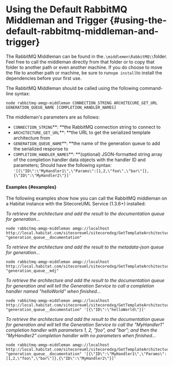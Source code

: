 # Using the Default RabbitMQ Middleman and Trigger {#using-the-default-rabbitmq-middleman-and-trigger}

The RabbitMQ Middleman can be found in the`.\middlemen\RabbitMQ\\`folder. Feel free to call the middleman directly from that folder or to copy that folder to another path or even another machine. If you do choose to move the file to another path or machine, be sure to run`npm install`to install the dependencies before your first use.

The RabbitMQ Middleman should be called using the following command-line syntax:

```
node rabbitmq-amqp-middleman CONNECTION_STRING ARCHITECURE_GET_URL GENERATION_QUEUE_NAME [COMPLETION_HANDLER_NAMES]
```

The middleman's parameters are as follows:

* `CONNECTION_STRING`**: **the RabbitMQ connection string to connect to
* `ARCHITECTURE_GET_URL`**: **the URL to get the serialized template architecture from
* `GENERATION_QUEUE_NAME`**: **the name of the generation queue to add the serialized response to
* `COMPLETION_HANDLER_NAMES`**: **\(optional\) JSON-formatted string array of the completion handler data objects with the handler ID and parameters; Should have the following syntax: `'[{\"ID\":\"MyHandler1\",\"Params\":[1,2,\"foo\",\"bar\"]},{\"ID\":\"MyHandler2\"}]'`

#### Examples {#examples}

The following examples show how you can call the RabbitMQ middleman on a Habitat instance with the SitecoreUML Service \(1.3.6+\) installed:

_To retrieve the architecture and add the result to the documentation queue for generation..._

```
node rabbitmq-amqp-middleman amqp://localhost http://local.habitat.com/sitecoreuml/sitecoredxg/GetTemplateArchitecture "generation_queue__documentation"
```

_To retrieve the architecture and add the result to the metadata-json queue for generation..._

```
node rabbitmq-amqp-middleman amqp://localhost http://local.habitat.com/sitecoreuml/sitecoredxg/GetTemplateArchitecture "generation_queue__mdj"
```

_To retrieve the architecture and add the result to the documentation queue for generation and will tell the Generation Service to call a completion handler named "helloWorld" when finished..._

```
node rabbitmq-amqp-middleman amqp://localhost http://local.habitat.com/sitecoreuml/sitecoredxg/GetTemplateArchitecture "generation_queue__documentation" '[{\"ID\":\"helloWorld\"}]'
```

_To retrieve the architecture and add the result to the documentation queue for generation and will tell the Generation Service to call the "MyHandler1" completion handler with parameters 1, 2, "foo", and "bar"; and then the "MyHandler2" completion handler with no parameters when finished..._

```
node rabbitmq-amqp-middleman amqp://localhost http://local.habitat.com/sitecoreuml/sitecoredxg/GetTemplateArchitecture "generation_queue__documentation" '[{\"ID\":\"MyHandler1\",\"Params\":[1,2,\"foo\",\"bar\"]},{\"ID\":\"MyHandler2\"}]'
```

[      
](https://zkniebel.gitbooks.io/sitecoredxg/content/architecture/architecture-overview.html)

